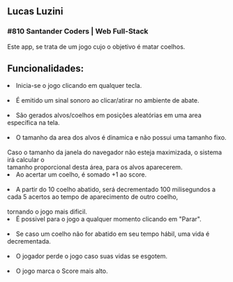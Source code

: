 <h2>Lucas Luzini</h2>
<h3>#810 Santander Coders | Web Full-Stack</h3>

Este app, se trata de um jogo cujo o objetivo é matar coelhos.

<h2>Funcionalidades:</h2>

<li>Inicia-se o jogo clicando em qualquer tecla.</li><br/>
<li>É emitido um sinal sonoro ao clicar/atirar no ambiente de abate.</li><br/>
<li>São gerados alvos/coelhos em posições aleatórias em uma area específica na tela.</li><br/>
<li>O tamanho da area dos alvos é dinamica e não possui uma tamanho fixo.</li><br/>
Caso o tamanho da janela do navegador não esteja maximizada, o sistema irá calcular o</li><br/>
tamanho proporcional desta área, para os alvos aparecerem.</li><br/>
<li>Ao acertar um coelho, é somado +1 ao score.</li><br/>
<li>A partir do 10 coelho abatido, será decrementado 100 milisegundos a cada 5 acertos ao tempo de aparecimento de outro coelho,</li><br/>
tornando o jogo mais dificil.</li><br/>
<li>É possivel para o jogo a qualquer momento clicando em "Parar".</li><br/>
<li>Se caso um coelho não for abatido em seu tempo hábil, uma vida é decrementada.</li><br/>
<li>O jogador perde o jogo caso suas vidas se esgotem.</li><br/>
<li>O jogo marca o Score mais alto.</li><br/>
